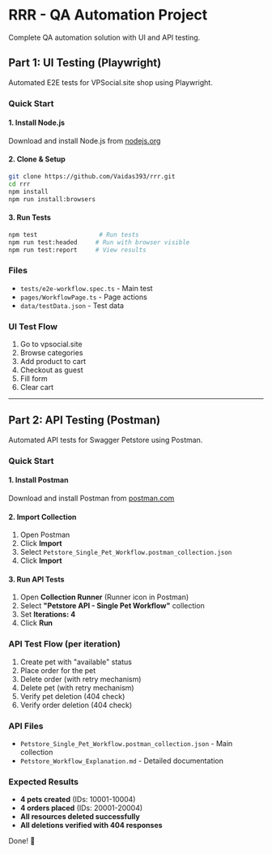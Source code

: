 # RRR - QA Automation Project

Complete QA automation solution with UI and API testing.

## Part 1: UI Testing (Playwright)

Automated E2E tests for VPSocial.site shop using Playwright.

### Quick Start

#### 1. Install Node.js
Download and install Node.js from [nodejs.org](https://nodejs.org/)

#### 2. Clone & Setup
```bash
git clone https://github.com/Vaidas393/rrr.git
cd rrr
npm install
npm run install:browsers
```

#### 3. Run Tests
```bash
npm test                 # Run tests
npm run test:headed     # Run with browser visible
npm run test:report     # View results
```

### Files
- `tests/e2e-workflow.spec.ts` - Main test
- `pages/WorkflowPage.ts` - Page actions
- `data/testData.json` - Test data

### UI Test Flow
1. Go to vpsocial.site
2. Browse categories
3. Add product to cart
4. Checkout as guest
5. Fill form
6. Clear cart

---

## Part 2: API Testing (Postman)

Automated API tests for Swagger Petstore using Postman.

### Quick Start

#### 1. Install Postman
Download and install Postman from [postman.com](https://www.postman.com/downloads/)

#### 2. Import Collection
1. Open Postman
2. Click **Import**
3. Select `Petstore_Single_Pet_Workflow.postman_collection.json`
4. Click **Import**

#### 3. Run API Tests
1. Open **Collection Runner** (Runner icon in Postman)
2. Select **"Petstore API - Single Pet Workflow"** collection
3. Set **Iterations: 4**
4. Click **Run**

### API Test Flow (per iteration)
1. Create pet with "available" status
2. Place order for the pet
3. Delete order (with retry mechanism)
4. Delete pet (with retry mechanism)
5. Verify pet deletion (404 check)
6. Verify order deletion (404 check)

### API Files
- `Petstore_Single_Pet_Workflow.postman_collection.json` - Main collection
- `Petstore_Workflow_Explanation.md` - Detailed documentation

### Expected Results
- **4 pets created** (IDs: 10001-10004)
- **4 orders placed** (IDs: 20001-20004)  
- **All resources deleted successfully**
- **All deletions verified with 404 responses**

Done! 🎉
